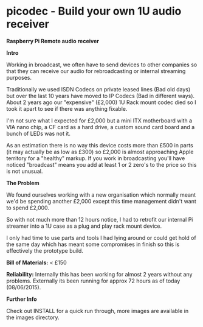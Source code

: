 # picodec - Build your own 1U audio receiver
**Raspberry Pi Remote audio receiver**

**Intro**

Working in broadcast, we often have to send devices to other companies so that
they can receive our audio for rebroadcasting or internal streaming purposes.

Traditionally we used ISDN Codecs on private leased lines (Bad old days) but 
over the last 10 years have moved to IP Codecs (Bad in different ways).  About
2 years ago our "expensive" (£2,000) 1U Rack mount codec died so I took it apart
to see if there was anything fixable.

I'm not sure what I expected for £2,000 but a mini ITX motherboard with a VIA 
nano chip, a CF card as a hard drive, a custom sound card board and a bunch of 
LEDs was not it.

As an estimation there is no way this device costs more than £500 in parts 
(it may actually be as low as £300) so £2,000 is almost approaching Apple 
territory for a "healthy" markup.  If you work in broadcasting you'll have
noticed "broadcast" means you add at least 1 or 2 zero's to the price so this is
not unusual.

**The Problem**

We found ourselves working with a new organisation which normally meant we'd be
spending another £2,000 except this time management didn't want to spend £2,000.

So with not much more than 12 hours notice, I had to retrofit our internal Pi
streamer into a 1U case as a plug and play rack mount device.

I only had time to use parts and tools I had lying around or could get hold of
the same day which has meant some compromises in finish so this is effectively
the prototype build.

**Bill of Materials:** < £150

**Reliability:** Internally this has been working for almost 2 years without
any problems.  Externally its been running for approx 72 hours as of today
(08/06/2015).

**Further Info**

Check out INSTALL for a quick run through, more images are available in the 
images directory.
